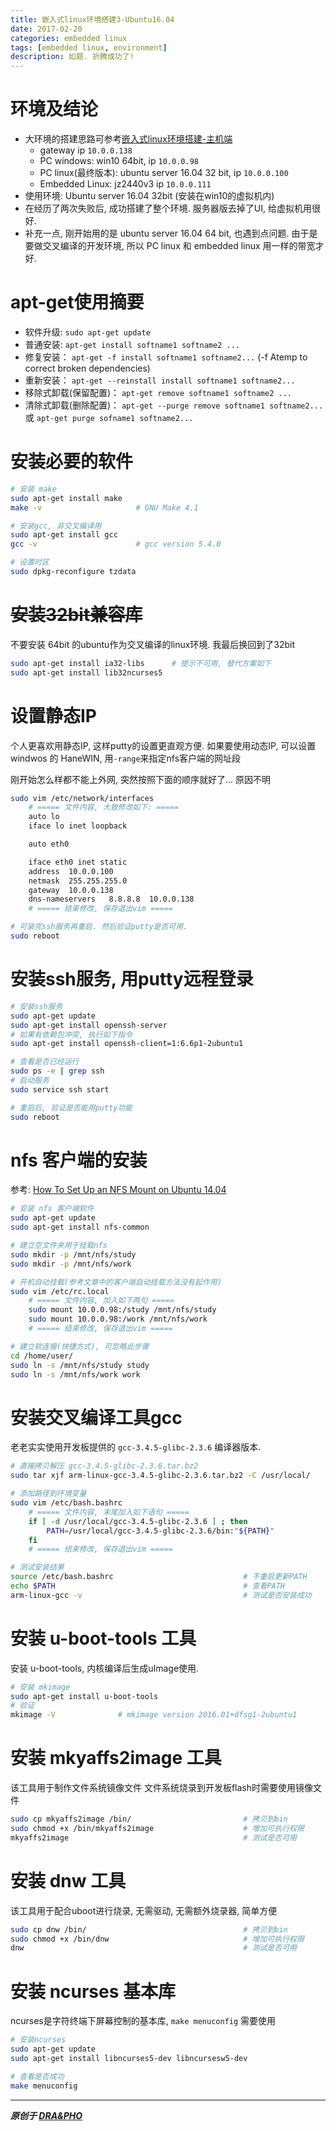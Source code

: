```yaml
---
title: 嵌入式linux环境搭建3-Ubuntu16.04
date: 2017-02-20
categories: embedded linux
tags: [embedded linux, environment]
description: 如题. 折腾成功了!
---
```




# 环境及结论

- 大环境的搭建思路可参考[嵌入式linux环境搭建-主机端](https://draapho.github.io/2017/02/16/1705-linux-env/)
  - gateway ip `10.0.0.138`
  - PC windows: win10 64bit, ip `10.0.0.98`
  - PC linux(最终版本): ubuntu server 16.04 32 bit, ip `10.0.0.100`
  - Embedded Linux: jz2440v3 ip `10.0.0.111`
- 使用环境: Ubuntu server 16.04 32bit (安装在win10的虚拟机内)
- 在经历了两次失败后, 成功搭建了整个环境. 服务器版去掉了UI, 给虚拟机用很好.
- 补充一点, 刚开始用的是 ubuntu server 16.04 64 bit, 也遇到点问题.
  由于是要做交叉编译的开发环境, 所以 PC linux 和 embedded linux 用一样的带宽才好.

# apt-get使用摘要
- 软件升级: `sudo apt-get update`
- 普通安装: `apt-get install softname1 softname2 ...`
- 修复安装： `apt-get -f install softname1 softname2...`  (-f Atemp to correct broken dependencies)
- 重新安装： `apt-get --reinstall install softname1 softname2...`
- 移除式卸载(保留配置)： `apt-get remove softname1 softname2 ...`
- 清除式卸载(删除配置)： `apt-get --purge remove softname1 softname2...`
  或 `apt-get purge sofname1 softname2...`


# 安装必要的软件

``` bash
# 安装 make
sudo apt-get install make
make -v                     # GNU Make 4.1

# 安装gcc, 非交叉编译用
sudo apt-get install gcc
gcc -v                      # gcc version 5.4.0

# 设置时区
sudo dpkg-reconfigure tzdata
```


# ~~安装32bit兼容库~~

不要安装 64bit 的ubuntu作为交叉编译的linux环境. 我最后换回到了32bit

``` bash
sudo apt-get install ia32-libs      # 提示不可用, 替代方案如下
sudo apt-get install lib32ncurses5
```


# 设置静态IP
个人更喜欢用静态IP, 这样putty的设置更直观方便.
如果要使用动态IP, 可以设置 windwos 的 HaneWIN, 用`-range`来指定nfs客户端的网址段

刚开始怎么样都不能上外网, 突然按照下面的顺序就好了... 原因不明
``` bash
sudo vim /etc/network/interfaces
    # ===== 文件内容, 大致修改如下: =====
    auto lo
    iface lo inet loopback

    auto eth0

    iface eth0 inet static
    address  10.0.0.100
    netmask  255.255.255.0
    gateway  10.0.0.138
    dns-nameservers   8.8.8.8  10.0.0.138
    # ===== 结束修改, 保存退出vim =====

# 可装完ssh服务再重启. 然后验证putty是否可用.
sudo reboot
```


# 安装ssh服务, 用putty远程登录

``` bash
# 安装ssh服务
sudo apt-get update
sudo apt-get install openssh-server
# 如果有依赖包冲突, 执行如下指令
sudo apt-get install openssh-client=1:6.6p1-2ubuntu1

# 查看是否已经运行
sudo ps -e | grep ssh
# 启动服务
sudo service ssh start

# 重启后, 验证是否能用putty功能
sudo reboot
```


# nfs 客户端的安装

参考: [How To Set Up an NFS Mount on Ubuntu 14.04](https://www.digitalocean.com/community/tutorials/how-to-set-up-an-nfs-mount-on-ubuntu-14-04)

``` bash
# 安装 nfs 客户端软件
sudo apt-get update
sudo apt-get install nfs-common

# 建立空文件夹用于挂载nfs
sudo mkdir -p /mnt/nfs/study
sudo mkdir -p /mnt/nfs/work

# 开机自动挂载(参考文章中的客户端自动挂载方法没有起作用)
sudo vim /etc/rc.local
    # ===== 文件内容, 加入如下两句 =====
    sudo mount 10.0.0.98:/study /mnt/nfs/study
    sudo mount 10.0.0.98:/work /mnt/nfs/work
    # ===== 结束修改, 保存退出vim =====

# 建立软连接(快捷方式), 可忽略此步骤
cd /home/user/
sudo ln -s /mnt/nfs/study study
sudo ln -s /mnt/nfs/work work
```


# 安装交叉编译工具gcc

老老实实使用开发板提供的 `gcc-3.4.5-glibc-2.3.6` 编译器版本.

``` bash
# 直接拷贝解压 gcc-3.4.5-glibc-2.3.6.tar.bz2
sudo tar xjf arm-linux-gcc-3.4.5-glibc-2.3.6.tar.bz2 -C /usr/local/

# 添加路径到环境变量
sudo vim /etc/bash.bashrc
    # ===== 文件内容, 末尾加入如下语句 =====
    if [ -d /usr/local/gcc-3.4.5-glibc-2.3.6 ] ; then
        PATH=/usr/local/gcc-3.4.5-glibc-2.3.6/bin:"${PATH}"
    fi
    # ===== 结束修改, 保存退出vim =====

# 测试安装结果
source /etc/bash.bashrc                             # 不重启更新PATH
echo $PATH                                          # 查看PATH
arm-linux-gcc -v                                    # 测试是否安装成功
```


# 安装 u-boot-tools 工具

安装 u-boot-tools, 内核编译后生成uImage使用.
``` bash
# 安装 mkimage
sudo apt-get install u-boot-tools
# 验证
mkimage -V              # mkimage version 2016.01+dfsg1-2ubuntu1
```


# 安装 mkyaffs2image 工具

该工具用于制作文件系统镜像文件
文件系统烧录到开发板flash时需要使用镜像文件

``` bash
sudo cp mkyaffs2image /bin/                         # 拷贝到bin
sudo chmod +x /bin/mkyaffs2image                    # 增加可执行权限
mkyaffs2image                                       # 测试是否可用
```

# 安装 dnw 工具

该工具用于配合uboot进行烧录, 无需驱动, 无需额外烧录器, 简单方便

``` bash
sudo cp dnw /bin/                                   # 拷贝到bin
sudo chmod +x /bin/dnw                              # 增加可执行权限
dnw                                                 # 测试是否可用
```

# 安装 ncurses 基本库

ncurses是字符终端下屏幕控制的基本库, `make menuconfig` 需要使用

``` bash
# 安装ncurses
sudo apt-get update
sudo apt-get install libncurses5-dev libncursesw5-dev

# 查看是否成功
make menuconfig
```


----------

***原创于 [DRA&PHO](https://draapho.github.io/)***